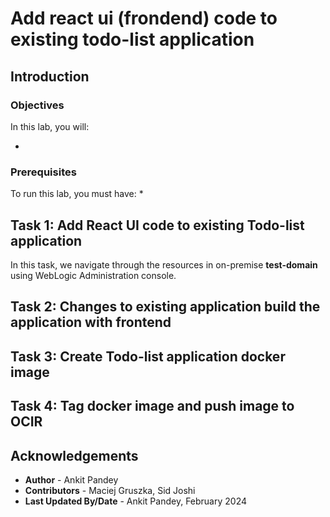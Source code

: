 # Add react ui (frondend) code to existing todo-list application

## Introduction



### Objectives

In this lab, you will:

* 

### Prerequisites

To run this lab, you must have:
* 

## Task 1: Add React UI code to existing Todo-list application

In this task, we navigate through the resources in on-premise **test-domain** using WebLogic Administration console.


## Task 2: Changes to existing application build the application with frontend




## Task 3: Create Todo-list application docker image 


## Task 4: Tag docker image and push image to OCIR 



## Acknowledgements

* **Author** -  Ankit Pandey
* **Contributors** - Maciej Gruszka, Sid Joshi
* **Last Updated By/Date** - Ankit Pandey, February 2024